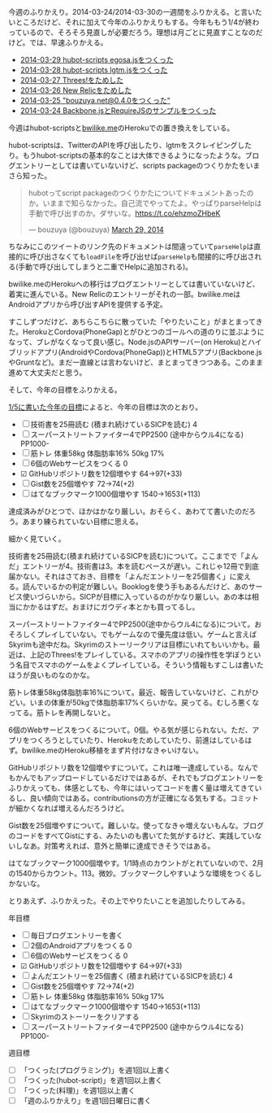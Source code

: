 今週のふりかえり。2014-03-24/2014-03-30の一週間をふりかえる。と言いたいところだけど、それに加えて今年のふりかえりもする。今年ももう1/4が終わっているので、そろそろ見直しが必要だろう。理想は月ごとに見直すことなのだけど。では、早速ふりかえる。

- [2014-03-29 hubot-scripts egosa.jsをつくった](https://blog.bouzuya.net/2014/03/29/diary/)
- [2014-03-28 hubot-scripts lgtm.jsをつくった](https://blog.bouzuya.net/2014/03/28/diary/)
- [2014-03-27 Threes!をためした](https://blog.bouzuya.net/2014/03/27/diary/)
- [2014-03-26 New Relicをためした](https://blog.bouzuya.net/2014/03/26/diary/)
- [2014-03-25 "bouzuya.net@0.4.0をつくった"](https://blog.bouzuya.net/2014/03/25/diary/)
- [2014-03-24 Backbone.jsとRequireJSのサンプルをつくった](https://blog.bouzuya.net/2014/03/24/diary/)

今週はhubot-scriptsと[bwilike.me](http://bwilike.me/)のHerokuでの置き換えをしている。

hubot-scriptsは、TwitterのAPIを呼び出したり、lgtmをスクレイピングしたり。もうhubot-scriptsの基本的なことは大体できるようになったような。ブログエントリーとしては書いていないけど、scripts packageのつくりかたをいまさら知った。

<blockquote class="twitter-tweet" data-partner="tweetdeck"><p>hubotってscript packageのつくりかたについてドキュメントあったのか。いままで知らなかった。自己流でやってたよ。やっぱりparseHelpは手動で呼び出すのか。ダサいな。<a href="https://t.co/ehzmoZHbeK">https://t.co/ehzmoZHbeK</a></p>&mdash; bouzuya (@bouzuya) <a href="https://twitter.com/bouzuya/statuses/449729391593938944">March 29, 2014</a></blockquote>
<script async src="//platform.twitter.com/widgets.js" charset="utf-8"></script>

ちなみにこのツイートのリンク先のドキュメントは間違っていて`parseHelp`は直接的に呼び出さなくても`loadFile`を呼び出せば`parseHelp`も間接的に呼び出される(手動で呼び出してしまうと二重でHelpに追加される)。

bwilike.meのHerokuへの移行はブログエントリーとしては書いていないけど、着実に進んでいる。New Relicのエントリーがそれの一部。bwilike.meはAndroidアプリから呼び出すAPIを提供する予定。

すこしずつだけど、あちらこちらに散っていた「やりたいこと」がまとまってきた。HerokuとCordova(PhoneGap)とがひとつのゴールへの道のりに並ぶようになって、ブレがなくなって良い感じ。Node.jsのAPIサーバー(on Heroku)とハイブリッドアプリ(AndroidやCordova(PhoneGap))とHTML5アプリ(Backbone.jsやGruntなど)。まだ一直線とは言わないけど、まとまってきつつある。このまま進めて大丈夫だと思う。

そして、今年の目標をふりかえる。

[1/5に書いた今年の目標](https://blog.bouzuya.net/2014/01/05/diary/)によると、今年の目標は次のとおり。

- ☐ 技術書を25冊読む (積まれ続けているSICPを読む)               4
- ☐ スーパーストリートファイター4でPP2500 (途中からウル4になる) PP1000-
- ☐ 筋トレ 体重58kg 体脂肪率16%    50kg 17%
- ☐ 6個のWebサービスをつくる       0
- ☑ GitHubリポジトリ数を12個増やす 64->97(+33)
- ☐ Gist数を25個増やす             72->74(+2)
- ☐ はてなブックマーク1000個増やす 1540->1653(+113)

達成済みがひとつで、ほかはかなり厳しい。おそらく、あわてて書いたのだろう。あまり練られていない目標に思える。

細かく見ていく。

技術書を25冊読む(積まれ続けているSICPを読む)について。ここまでで「よんだ」エントリーが4。技術書は3。本を読むペースが遅い。これじゃ12冊で到底届かない。それはさておき、目標を「よんだエントリーを25個書く」に変える。読んでいるかの判定が難しい。Booklogを使う手もあるんだけど、あのサービス使いづらいから。SICPが目標に入っているのがかなり厳しい。あの本は相当にかかるはずだ。おまけにガウディ本とかも買ってるし。

スーパーストリートファイター4でPP2500(途中からウル4になる)について。おそろしくプレイしていない。でもゲームなので優先度は低い。ゲームと言えばSkyrimも途中だね。Skyrimのストーリークリアは目標にいれてもいいかも。最近は、上記のThrees!をプレイしている。スマホのアプリの操作性を学ぼうという名目でスマホのゲームをよくプレイしている。そういう情報もすこしは書いたほうが良いものなのかな。

筋トレ体重58kg体脂肪率16%について。最近、報告していないけど、これがひどい。いまの体重が50kgで体脂肪率17%くらいかな。戻ってる。むしろ悪くなってる。筋トレを再開しないと。

6個のWebサービスをつくるについて。0個。やる気が感じられない。ただ、アプリをつくろうとしていたり、Herokuをためしていたり、前進はしているはず。bwilike.meのHeroku移植をまず片付けなきゃいけない。

GitHubリポジトリ数を12個増やすについて。これは唯一達成している。なんでもかんでもアップロードしているだけではあるが、それでもブログエントリーをふりかえっても、体感としても、今年にはいってコードを書く量は増えてきているし、良い傾向ではある。contributionsの方が正確になる気もする。コミットが細かくなれば増えるんだろうけど。

Gist数を25個増やすについて。難しいな。使ってなきゃ増えないもんな。ブログのコードをすべてGistにする、みたいのも書いてた気がするけど、実践していないしなあ。対策考えれば、意外と簡単に達成できそうではある。

はてなブックマーク1000個増やす。1/1時点のカウントがとれていないので、2月の1540からカウント。113。微妙。ブックマークしやすいような環境をつくるしかないな。

とりあえず、ふりかえった。その上でやりたいことを追加したりしてみる。

年目標

- ☐ 毎日ブログエントリーを書く
- ☐ 2個のAndroidアプリをつくる     0
- ☐ 6個のWebサービスをつくる       0
- ☑ GitHubリポジトリ数を12個増やす 64->97(+33)
- ☐ よんだエントリーを25個書く (積まれ続けているSICPを読む) 4
- ☐ Gist数を25個増やす             72->74(+2)
- ☐ 筋トレ 体重58kg 体脂肪率16%    50kg 17%
- ☐ はてなブックマーク1000個増やす 1540->1653(+113)
- ☐ Skyrimのストーリーをクリアする
- ☐ スーパーストリートファイター4でPP2500 (途中からウル4になる) PP1000-

週目標

- ☐ 「つくった(プログラミング)」を週1回以上書く
- ☐ 「つくった(hubot-script)」を週1回以上書く
- ☐ 「つくった(料理)」を週1回以上書く
- ☐ 「週のふりかえり」を週1回日曜日に書く


